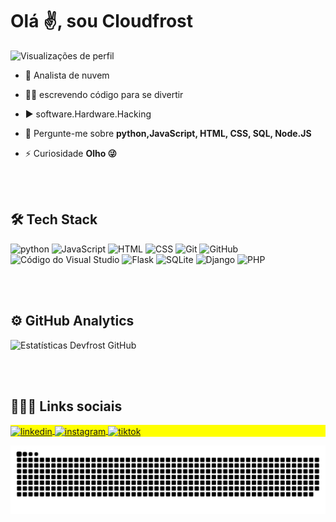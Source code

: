 <h1 align="left">Olá ✌, sou Cloudfrost</h1>
<p align="left"> <img src="https://komarev.com/ghpvc/?username=maykbrito&color=yellow" alt="Visualizações de perfil" /> </p>


- 🔭 Analista de nuvem

- 👨‍💻 escrevendo código para se divertir

- ▶️ software.Hardware.Hacking

- 💬 Pergunte-me sobre **python,JavaScript, HTML, CSS, SQL, Node.JS**

- ⚡ Curiosidade **Olho 😜**

<br><br>

## 🛠  Tech Stack
![python](https://img.shields.io/badge/-python-05122A?style=flat&logo=python) 
![JavaScript](https://img.shields.io/badge/-JavaScript-05122A?style=flat&logo=javascript) 
![HTML](https://img.shields.io/badge/-HTML-05122A?style=flat&logo=HTML5) 
![CSS](https://img.shields.io/badge/-CSS-05122A?style=flat&logo=CSS3&logoColor=1572B6) 
![Git](https://img.shields.io/badge/-Git-05122A?style=flat&logo=git) 
![GitHub](https://img.shields.io/badge/-GitHub-05122A?style=flat&logo=github) 
![Código do Visual Studio](https://img.shields.io/badge/-Visual%20Studio%20Code-05122A?style=flat&logo=visual-studio-code&logoColor=007ACC) 
![Flask](https://img.shields.io/badge/-Flask-05122A?style=flat&logo=FLASK) 
![SQLite](https://img.shields.io/badge/-SQLite-05122A?style=flat&logo=sqlite) 
![Django](https://img.shields.io/badge/-Django-05122A?style=flat&logo=Django) 
![PHP](https://img.shields.io/badge/-PHP-05122A?style=flat&logo=PHP) 

<br><br>

## ⚙️  GitHub Analytics
![Estatísticas Devfrost GitHub](https://github-readme-stats.vercel.app/api?username=Devfrost&show_icons=true&theme=dark)


<br><br>

## 👨🏽‍🦲  Links sociais

<p align="left" style="background:yellow">

<a href="https://www.linkedin.com/in/joy-meireles/" target="_blank">
  <img align="center" src="https://img.shields.io/badge/-joy meireles-05122A?style=flat&logo=linkedin" alt="linkedin"/>
</a>
<a href="https://www.instagram.com/joy.meireles/" target="_blank">
<img align="center" src="https://img.shields.io/badge/-joy meireles-05122A?style=flat&logo=instagram" alt="instagram"/>
</a>
<a href="https://www.tiktok.com/@cloudfros" target="_blank">
  <img align="center" src="https://img.shields.io/badge/-joy meireles-05122A?style=flat&logo=tiktok"alt="tiktok"/>
</p>

 
 
  ![Animação de cobra](https://github.com/ellen2121/ellen2121/blob/output/github-contribution-grid-snake.svg)
 
</div>
 
